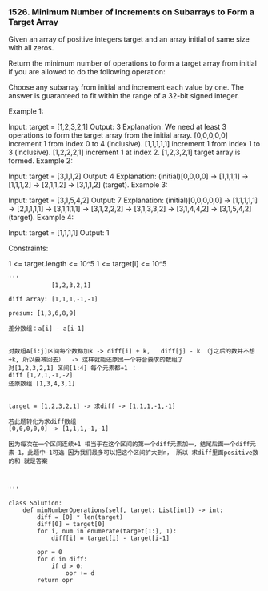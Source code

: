 ### 1526. Minimum Number of Increments on Subarrays to Form a Target Array
 
Given an array of positive integers target and an array initial of same size with all zeros.

Return the minimum number of operations to form a target array from initial if you are allowed to do the following operation:

Choose any subarray from initial and increment each value by one.
The answer is guaranteed to fit within the range of a 32-bit signed integer.
 

Example 1:

Input: target = [1,2,3,2,1]
Output: 3
Explanation: We need at least 3 operations to form the target array from the initial array.
[0,0,0,0,0] increment 1 from index 0 to 4 (inclusive).
[1,1,1,1,1] increment 1 from index 1 to 3 (inclusive).
[1,2,2,2,1] increment 1 at index 2.
[1,2,3,2,1] target array is formed.
Example 2:

Input: target = [3,1,1,2]
Output: 4
Explanation: (initial)[0,0,0,0] -> [1,1,1,1] -> [1,1,1,2] -> [2,1,1,2] -> [3,1,1,2] (target).
Example 3:

Input: target = [3,1,5,4,2]
Output: 7
Explanation: (initial)[0,0,0,0,0] -> [1,1,1,1,1] -> [2,1,1,1,1] -> [3,1,1,1,1] 
                                  -> [3,1,2,2,2] -> [3,1,3,3,2] -> [3,1,4,4,2] -> [3,1,5,4,2] (target).
Example 4:

Input: target = [1,1,1,1]
Output: 1
 

Constraints:

1 <= target.length <= 10^5
1 <= target[i] <= 10^5


```python3
'''
            [1,2,3,2,1]

diff array: [1,1,1,-1,-1]

presum: [1,3,6,8,9]

差分数组：a[i] - a[i-1]


对数组A[i:j]区间每个数都加k -> diff[i] + k,   diff[j] - k （j之后的数并不想+k, 所以要减回去）  -> 这样就能还原出一个符合要求的数组了
对[1,2,3,2,1] 区间[1:4] 每个元素都+1 ： 
diff [1,2,1,-1,-2]
还原数组 [1,3,4,3,1]


target = [1,2,3,2,1] -> 求diff -> [1,1,1,-1,-1]

若此题转化为求diff数组
[0,0,0,0,0] -> [1,1,1,-1,-1]

因为每次在一个区间连续+1 相当于在这个区间的第一个diff元素加一，结尾后面一个diff元素-1，此题中-1可选 因为我们最多可以把这个区间扩大到n， 所以 求diff里面positive数的和 就是答案



'''

class Solution:
    def minNumberOperations(self, target: List[int]) -> int:
        diff = [0] * len(target)
        diff[0] = target[0]
        for i, num in enumerate(target[1:], 1):
            diff[i] = target[i] - target[i-1]
            
        opr = 0
        for d in diff:
            if d > 0:
                opr += d
        return opr
            
```

